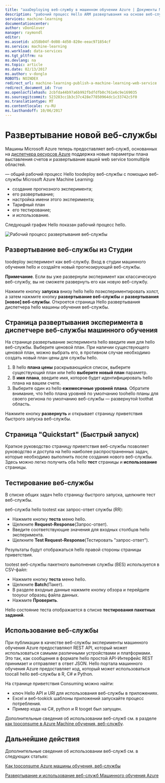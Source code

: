 ```yaml
---
title: "aaaDeploying веб-службу в машинном обучении Azure | Документы Microsoft"
description: "рабочий процесс Hello ARM развертывания на основе веб-службы"
services: machine-learning
documentationcenter: 
author: vDonGlover
manager: raymondl
editor: 
ms.assetid: a358b04f-0d08-4d50-820e-eeac971854cf
ms.service: machine-learning
ms.workload: data-services
ms.tgt_pltfrm: na
ms.devlang: na
ms.topic: article
ms.date: 02/13/2017
ms.author: v-donglo
ROBOTS: NOINDEX
redirect_url: machine-learning-publish-a-machine-learning-web-service
redirect_document_id: True
ms.openlocfilehash: 2cbfda44b97a6b992fbdfdfb0c761e6c9e169035
ms.sourcegitcommit: 523283cc1b3c37c428e77850964dc1c33742c5f0
ms.translationtype: MT
ms.contentlocale: ru-RU
ms.lasthandoff: 10/06/2017
---
```

# <a name="deploy-a-new-web-service"></a>Развертывание новой веб-службы
Машины Microsoft Azure теперь предоставляет веб-служб, основанных на [диспетчера ресурсов Azure](../azure-resource-manager/resource-group-overview.md) поддержка новые параметры плана выставления счетов и развертывание вашей web service toomultiple областей.

— общий рабочий процесс Hello toodeploy веб-службы с помощью веб-службы Microsoft Azure Machine Learning:

* создание прогнозного эксперимента;
* его развертывание;
* настройка имени этого эксперимента;
* Тарифный план
* его тестирование;
* и использование.

Следующий график Hello показан рабочий процесс hello.

![Рабочий процесс развертывания веб-службы][1]

## <a name="deploy-web-service-from-studio"></a>Развертывание веб-службы из Студии
toodeploy эксперимент как веб-службу. Вход в студии машинного обучения hello и создайте новый прогнозирующей веб-службы. 

**Примечание**. Если вы уже развернули эксперимент как классическую веб-службу, вы не сможете развернуть его как новую веб-службу.

Нажмите кнопку **запуска** внизу hello hello поэкспериментировать холст, а затем нажмите кнопку **развертывание веб-службы** и **развертывания [новое] веб-службы**. Откроется страница Hello развертывания диспетчера hello машины обучения веб-службы.

## <a name="machine-learning-web-service-manager-deploy-experiment-page"></a>Страница развертывания эксперимента в диспетчере веб-службы машинного обучения
На странице развертывание эксперимента hello введите имя для hello веб-службы.
Выберите ценовой план. При наличии существующего ценовой план, можно выбрать его, в противном случае необходимо создать новый план цены для службы hello. 

1. В hello **плана цены** раскрывающийся список, выберите существующий план или hello **выберите новый план** параметр.
2. В **имя плана**, введите имя, которое будет идентифицировать hello плана на вашем счете.
3. Выберите один из hello **ежемесячные уровней плана**. Обратите внимание, что hello плана уровней по умолчанию toohello планы для своего региона по умолчанию веб-службы — развернутой toothat область.

Нажмите кнопку **развернуть** и открывает страницу приветствия быстрого запуска веб-службы.

## <a name="quickstart-page"></a>Страница "Quickstart" (Быстрый запуск)
Краткое руководство страницу приветствия веб-службы позволяет руководство и доступа на hello наиболее распространенных задач, которые необходимо выполнить после создания нового веб-службы. Здесь можно легко получить оба hello **тест** страницы и **использование** страницы.

## <a name="testing-your-web-service"></a>Тестирование веб-службы
В списке общих задач hello страницу быстрого запуска, щелкните тест веб-службы.   

веб-служба hello tootest как запрос-ответ службы (RR):

* Нажмите кнопку **теста** меню hello.
* Щелкните **Request-Response**(Запрос-ответ).
* Введите соответствующие значения для входных столбцов hello эксперимента.
* Щелкните **Test Request-Response**(Тестировать "запрос-ответ").

Результаты будут отображаться hello правой стороны страницы приветствия.

tootest веб-службы пакетного выполнения службы (BES) используется в CSV-файл:

* Нажмите кнопку **теста** меню hello.
* Щелкните **Batch**(Пакет).
* В разделе входные данные нажмите кнопку обзора и перейдите tooyour образец файла данных.
* Нажмите **Проверить**.

Hello состояние теста отображается в списке **тестирования пакетных заданий**.

## <a name="consuming-your-web-service"></a>Использование веб-службы
При публикации в качестве веб-службы эксперименты машинного обучения Azure предоставляют REST API, который может использоваться самыми различными устройствами и платформами. Это так, как сообщения в формате hello простой API-Интерфейс REST принимает и отправляет в ответ JSON. Hello портала машинного обучения Azure предоставляет код, который может использоваться toocall hello веб-службы в R, C# и Python.

На странице приветствия Consuming можно найти:

* ключ Hello API и URI для использования веб-службы в приложениях.
* Excel и веб-tookick шаблоны приложений запускайте процесс потребления.
* Пример кода на C#, python и R tooget был запущен.

Дополнительные сведения об использовании веб-служб см. в разделе [как tooconsume в Azure Machine обучения, веб-службу](machine-learning-consume-web-services.md).

## <a name="next-steps"></a>Дальнейшие действия
Дополнительные сведения об использовании веб-служб см. в следующих статьях:

[Как tooconsume Azure машины обучения, веб-службы](machine-learning-consume-web-services.md)

[Развертывание и использование веб-служб Машинного обучения Azure](machine-learning-deploy-consume-web-service-guide.md)

<!--Image references-->
[1]: ./media/machine-learning-webservice-deploy-a-web-service/armdeploymentworkflow.png


<!--links-->

